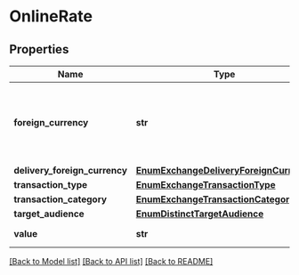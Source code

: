 # OnlineRate

## Properties
Name | Type | Description | Notes
------------ | ------------- | ------------- | -------------
**foreign_currency** | **str** | Moeda referente ao valor monetário, seguindo o modelo ISO-4217. | 
**delivery_foreign_currency** | [**EnumExchangeDeliveryForeignCurrency**](EnumExchangeDeliveryForeignCurrency.md) |  | 
**transaction_type** | [**EnumExchangeTransactionType**](EnumExchangeTransactionType.md) |  | 
**transaction_category** | [**EnumExchangeTransactionCategory**](EnumExchangeTransactionCategory.md) |  | 
**target_audience** | [**EnumDistinctTargetAudience**](EnumDistinctTargetAudience.md) |  | 
**value** | **str** | Valor da operação. | 

[[Back to Model list]](../README.md#documentation-for-models) [[Back to API list]](../README.md#documentation-for-api-endpoints) [[Back to README]](../README.md)

